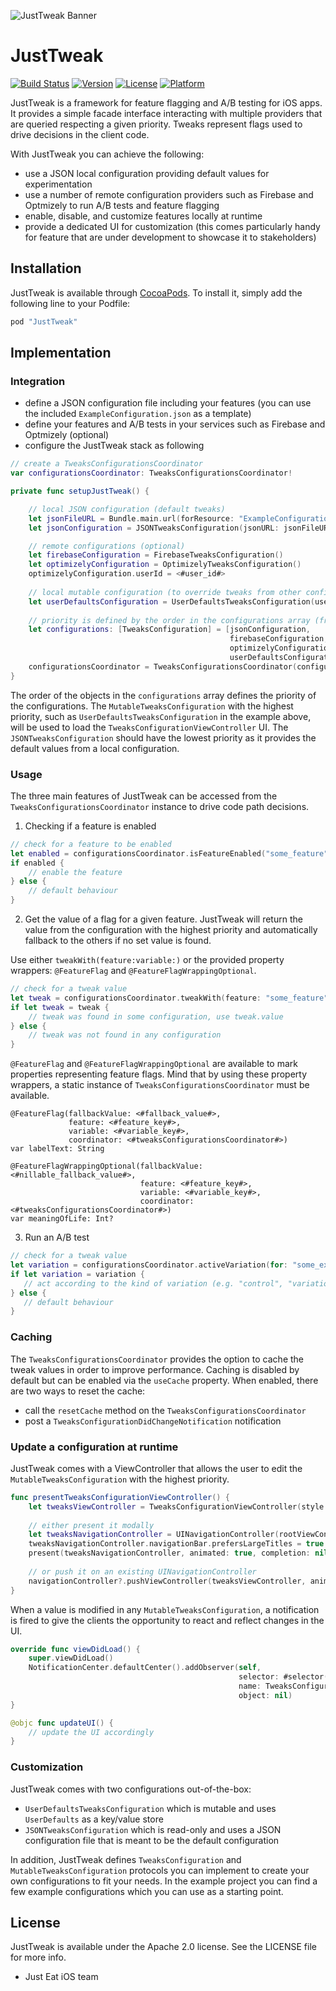 ![JustTweak Banner](./img/just_tweak_banner.png)

# JustTweak

[![Build Status](https://travis-ci.org/justeat/JustTweak.svg?branch=master)](https://travis-ci.org/justeat/JustTweak)
[![Version](https://img.shields.io/cocoapods/v/JustTweak.svg?style=flat)](http://cocoapods.org/pods/JustTweak)
[![License](https://img.shields.io/cocoapods/l/JustTweak.svg?style=flat)](http://cocoapods.org/pods/JustTweak)
[![Platform](https://img.shields.io/cocoapods/p/JustTweak.svg?style=flat)](http://cocoapods.org/pods/JustTweak)

JustTweak is a framework for feature flagging and A/B testing for iOS apps.
It provides a simple facade interface interacting with multiple providers that are queried respecting a given priority.
Tweaks represent flags used to drive decisions in the client code. 

With JustTweak you can achieve the following:

- use a JSON local configuration providing default values for experimentation 
- use a number of remote configuration providers such as Firebase and Optmizely to run A/B tests and feature flagging   
- enable, disable, and customize features locally at runtime
- provide a dedicated UI for customization (this comes particularly handy for feature that are under development to showcase it to stakeholders)


## Installation

JustTweak is available through [CocoaPods](http://cocoapods.org). To install it, simply add the following line to your Podfile:

```ruby
pod "JustTweak"
```

## Implementation

### Integration

- define a JSON configuration file including your features (you can use the included `ExampleConfiguration.json` as a template)
- define your features and A/B tests in your services such as Firebase and Optmizely (optional)
- configure the JustTweak stack as following

```swift
// create a TweaksConfigurationsCoordinator
var configurationsCoordinator: TweaksConfigurationsCoordinator!

private func setupJustTweak() {

    // local JSON configuration (default tweaks)
    let jsonFileURL = Bundle.main.url(forResource: "ExampleConfiguration", withExtension: "json")!
    let jsonConfiguration = JSONTweaksConfiguration(jsonURL: jsonFileURL)!

    // remote configurations (optional)
    let firebaseConfiguration = FirebaseTweaksConfiguration()
    let optimizelyConfiguration = OptimizelyTweaksConfiguration()
    optimizelyConfiguration.userId = <#user_id#>
    
    // local mutable configuration (to override tweaks from other configurations)
    let userDefaultsConfiguration = UserDefaultsTweaksConfiguration(userDefaults: UserDefaults.standard)
    
    // priority is defined by the order in the configurations array (from low to high)
    let configurations: [TweaksConfiguration] = [jsonConfiguration,
                                                 firebaseConfiguration,
                                                 optimizelyConfiguration,
                                                 userDefaultsConfiguration]
    configurationsCoordinator = TweaksConfigurationsCoordinator(configurations: configurations)
}
```

The order of the objects in the `configurations` array defines the priority of the configurations. The `MutableTweaksConfiguration` with the highest priority, such as `UserDefaultsTweaksConfiguration` in the example above, will be used to load the `TweaksConfigurationViewController` UI. The `JSONTweaksConfiguration` should have the lowest priority as it provides the default values from a local configuration.


### Usage

The three main features of JustTweak can be accessed from the `TweaksConfigurationsCoordinator` instance to drive code path decisions.

1. Checking if a feature is enabled

```swift
// check for a feature to be enabled
let enabled = configurationsCoordinator.isFeatureEnabled("some_feature")
if enabled {
    // enable the feature
} else {
    // default behaviour
}
```

2. Get the value of a flag for a given feature. JustTweak will return the value from the configuration with the highest priority and automatically fallback to the others if no set value is found.

Use either `tweakWith(feature:variable:)` or the provided property wrappers: `@FeatureFlag` and `@FeatureFlagWrappingOptional`.

```swift
// check for a tweak value
let tweak = configurationsCoordinator.tweakWith(feature: "some_feature", variable: "some_flag")
if let tweak = tweak {
    // tweak was found in some configuration, use tweak.value
} else {
    // tweak was not found in any configuration
}
```

`@FeatureFlag` and `@FeatureFlagWrappingOptional` are available to mark properties representing feature flags. Mind that by using these property wrappers, a static instance of `TweaksConfigurationsCoordinator` must be available.

```
@FeatureFlag(fallbackValue: <#fallback_value#>,
             feature: <#feature_key#>,
             variable: <#variable_key#>,
             coordinator: <#tweaksConfigurationsCoordinator#>)
var labelText: String
```

```
@FeatureFlagWrappingOptional(fallbackValue: <#nillable_fallback_value#>,
                             feature: <#feature_key#>,
                             variable: <#variable_key#>,
                             coordinator: <#tweaksConfigurationsCoordinator#>)
var meaningOfLife: Int?
```

3. Run an A/B test

```swift
// check for a tweak value
let variation = configurationsCoordinator.activeVariation(for: "some_experiment")
if let variation = variation {
   // act according to the kind of variation (e.g. "control", "variation_1")
} else {
   // default behaviour
}
```


### Caching

The `TweaksConfigurationsCoordinator` provides the option to cache the tweak values in order to improve performance. Caching is disabled by default but can be enabled via the `useCache` property. When enabled, there are two ways to reset the cache:

- call the `resetCache` method on the  `TweaksConfigurationsCoordinator`
- post a `TweaksConfigurationDidChangeNotification` notification

### Update a configuration at runtime

JustTweak comes with a ViewController that allows the user to edit the `MutableTweaksConfiguration` with the highest priority.

```swift
func presentTweaksConfigurationViewController() {
    let tweaksViewController = TweaksConfigurationViewController(style: .grouped, configurationsCoordinator: configurationsCoordinator)
    
    // either present it modally
    let tweaksNavigationController = UINavigationController(rootViewController:tweaksViewController)
    tweaksNavigationController.navigationBar.prefersLargeTitles = true
    present(tweaksNavigationController, animated: true, completion: nil)
    
    // or push it on an existing UINavigationController
    navigationController?.pushViewController(tweaksViewController, animated: true)
}
```

When a value is modified in any `MutableTweaksConfiguration`, a notification is fired to give the clients the opportunity to react and reflect changes in the UI.

```swift
override func viewDidLoad() {
    super.viewDidLoad()
    NotificationCenter.defaultCenter().addObserver(self,
                                                   selector: #selector(updateUI),
                                                   name: TweaksConfigurationDidChangeNotification,
                                                   object: nil)
}

@objc func updateUI() {
    // update the UI accordingly
}
```


### Customization

JustTweak comes with two configurations out-of-the-box:

- `UserDefaultsTweaksConfiguration` which is mutable and uses `UserDefaults` as a key/value store 
- `JSONTweaksConfiguration` which is read-only and uses a JSON configuration file that is meant to be the default configuration

In addition, JustTweak defines `TweaksConfiguration` and `MutableTweaksConfiguration` protocols you can implement to create your own configurations to fit your needs. In the example project you can find a few example configurations which you can use as a starting point.


## License

JustTweak is available under the Apache 2.0 license. See the LICENSE file for more info.


- Just Eat iOS team
